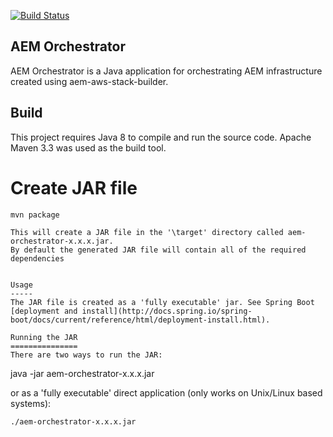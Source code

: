 [![Build Status](https://img.shields.io/travis/shinesolutions/aem-orchestrator.svg)](http://travis-ci.org/shinesolutions/aem-orchestrator)

AEM Orchestrator
----------------

AEM Orchestrator is a Java application for orchestrating AEM infrastructure created using aem-aws-stack-builder.


Build
-------
This project requires Java 8 to compile and run the source code. Apache Maven 3.3 was used as the build tool.

Create JAR file
===============
```
mvn package

This will create a JAR file in the '\target' directory called aem-orchestrator-x.x.x.jar. 
By default the generated JAR file will contain all of the required dependencies
  

Usage
-----
The JAR file is created as a 'fully executable' jar. See Spring Boot [deployment and install](http://docs.spring.io/spring-boot/docs/current/reference/html/deployment-install.html).

Running the JAR
===============
There are two ways to run the JAR:
```
java -jar aem-orchestrator-x.x.x.jar
  
or as a 'fully executable' direct application (only works on Unix/Linux based systems):
```
./aem-orchestrator-x.x.x.jar
  
